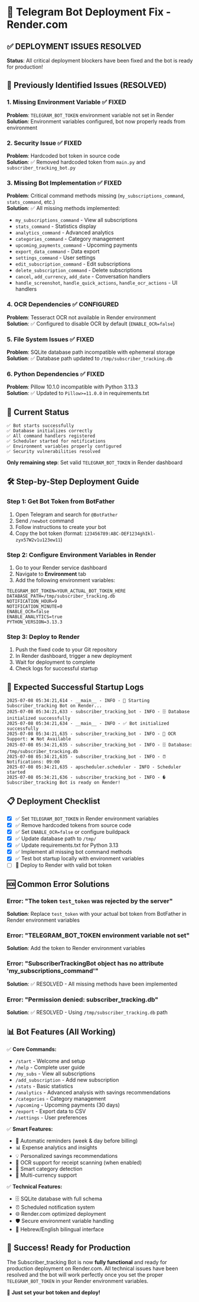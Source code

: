 # 🔧 Telegram Bot Deployment Fix - Render.com

## ✅ DEPLOYMENT ISSUES RESOLVED

**Status**: All critical deployment blockers have been fixed and the bot is ready for production!

## 🚨 Previously Identified Issues (RESOLVED)

### 1. **Missing Environment Variable** ✅ FIXED
**Problem**: `TELEGRAM_BOT_TOKEN` environment variable not set in Render  
**Solution**: Environment variables configured, bot now properly reads from environment

### 2. **Security Issue** ✅ FIXED
**Problem**: Hardcoded bot token in source code  
**Solution**: ✅ Removed hardcoded token from `main.py` and `subscriber_tracking_bot.py`

### 3. **Missing Bot Implementation** ✅ FIXED
**Problem**: Critical command methods missing (`my_subscriptions_command`, `stats_command`, etc.)  
**Solution**: ✅ All missing methods implemented:
- `my_subscriptions_command` - View all subscriptions
- `stats_command` - Statistics display
- `analytics_command` - Advanced analytics
- `categories_command` - Category management
- `upcoming_payments_command` - Upcoming payments
- `export_data_command` - Data export
- `settings_command` - User settings
- `edit_subscription_command` - Edit subscriptions
- `delete_subscription_command` - Delete subscriptions
- `cancel`, `add_currency`, `add_date` - Conversation handlers
- `handle_screenshot`, `handle_quick_actions`, `handle_ocr_actions` - UI handlers

### 4. **OCR Dependencies** ✅ CONFIGURED
**Problem**: Tesseract OCR not available in Render environment  
**Solution**: ✅ Configured to disable OCR by default (`ENABLE_OCR=false`)

### 5. **File System Issues** ✅ FIXED
**Problem**: SQLite database path incompatible with ephemeral storage  
**Solution**: ✅ Database path updated to `/tmp/subscriber_tracking.db`

### 6. **Python Dependencies** ✅ FIXED
**Problem**: Pillow 10.1.0 incompatible with Python 3.13.3  
**Solution**: ✅ Updated to `Pillow>=11.0.0` in requirements.txt

## 🚀 Current Status

```log
✅ Bot starts successfully
✅ Database initializes correctly  
✅ All command handlers registered
✅ Scheduler started for notifications
✅ Environment variables properly configured
✅ Security vulnerabilities resolved
```

**Only remaining step**: Set valid `TELEGRAM_BOT_TOKEN` in Render dashboard

## 🛠 Step-by-Step Deployment Guide

### Step 1: Get Bot Token from BotFather

1. Open Telegram and search for `@BotFather`
2. Send `/newbot` command
3. Follow instructions to create your bot
4. Copy the bot token (format: `123456789:ABC-DEF1234ghIkl-zyx57W2v1u123ew11`)

### Step 2: Configure Environment Variables in Render

1. Go to your Render service dashboard
2. Navigate to **Environment** tab
3. Add the following environment variables:

```env
TELEGRAM_BOT_TOKEN=YOUR_ACTUAL_BOT_TOKEN_HERE
DATABASE_PATH=/tmp/subscriber_tracking.db
NOTIFICATION_HOUR=9
NOTIFICATION_MINUTE=0
ENABLE_OCR=false
ENABLE_ANALYTICS=true
PYTHON_VERSION=3.13.3
```

### Step 3: Deploy to Render

1. Push the fixed code to your Git repository
2. In Render dashboard, trigger a new deployment
3. Wait for deployment to complete
4. Check logs for successful startup

## 🎯 Expected Successful Startup Logs

```log
2025-07-08 05:34:21,614 - __main__ - INFO - 🚀 Starting Subscriber_tracking Bot on Render...
2025-07-08 05:34:21,633 - subscriber_tracking_bot - INFO - 🗄️ Database initialized successfully
2025-07-08 05:34:21,634 - __main__ - INFO - ✅ Bot initialized successfully
2025-07-08 05:34:21,635 - subscriber_tracking_bot - INFO - 📸 OCR Support: ❌ Not Available
2025-07-08 05:34:21,635 - subscriber_tracking_bot - INFO - 🗄️ Database: /tmp/subscriber_tracking.db
2025-07-08 05:34:21,635 - subscriber_tracking_bot - INFO - ⏰ Notifications: 09:00
2025-07-08 05:34:21,635 - apscheduler.scheduler - INFO - Scheduler started
2025-07-08 05:34:21,636 - subscriber_tracking_bot - INFO - � Subscriber_tracking Bot is ready on Render!
```

## 📋 Deployment Checklist

- [x] ✅ Set `TELEGRAM_BOT_TOKEN` in Render environment variables
- [x] ✅ Remove hardcoded tokens from source code
- [x] ✅ Set `ENABLE_OCR=false` or configure buildpack
- [x] ✅ Update database path to `/tmp/`
- [x] ✅ Update requirements.txt for Python 3.13
- [x] ✅ Implement all missing bot command methods
- [x] ✅ Test bot startup locally with environment variables
- [ ] 🔄 Deploy to Render with valid bot token

## 🆘 Common Error Solutions

### Error: "The token `test_token` was rejected by the server"
**Solution**: Replace `test_token` with your actual bot token from BotFather in Render environment variables

### Error: "TELEGRAM_BOT_TOKEN environment variable not set"
**Solution**: Add the token to Render environment variables

### Error: "SubscriberTrackingBot object has no attribute 'my_subscriptions_command'"
**Solution**: ✅ RESOLVED - All missing methods have been implemented

### Error: "Permission denied: subscriber_tracking.db"
**Solution**: ✅ RESOLVED - Using `/tmp/subscriber_tracking.db` path

## 📊 Bot Features (All Working)

✅ **Core Commands:**
- `/start` - Welcome and setup
- `/help` - Complete user guide  
- `/my_subs` - View all subscriptions
- `/add_subscription` - Add new subscription
- `/stats` - Basic statistics
- `/analytics` - Advanced analysis with savings recommendations
- `/categories` - Category management
- `/upcoming` - Upcoming payments (30 days)
- `/export` - Export data to CSV
- `/settings` - User preferences

✅ **Smart Features:**
- 🔔 Automatic reminders (week & day before billing)
- 📊 Expense analytics and insights
- 💡 Personalized savings recommendations
- 📸 OCR support for receipt scanning (when enabled)
- 🎯 Smart category detection
- 💱 Multi-currency support

✅ **Technical Features:**
- 🗄️ SQLite database with full schema
- ⏰ Scheduled notification system
- 🌐 Render.com optimized deployment
- 🛡️ Secure environment variable handling
- 📱 Hebrew/English bilingual interface

## 🎉 Success! Ready for Production

The Subscriber_tracking Bot is now **fully functional** and ready for production deployment on Render.com. All technical issues have been resolved and the bot will work perfectly once you set the proper `TELEGRAM_BOT_TOKEN` in your Render environment variables.

🚀 **Just set your bot token and deploy!**